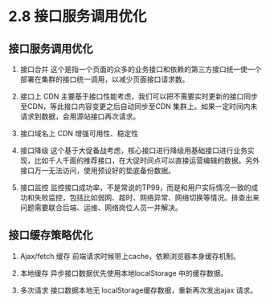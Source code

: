 
# 2.8 接口服务调用优化


## 接口服务调用优化

1. 接口合并
这个是指一个页面的众多的业务接口和依赖的第三方接口统一使一个部署在集群的接口统一调用，以减少页面接口请求数。

2. 接口上 CDN
主要基于接口性能考虑，我们可以把不需要实时更新的接口同步至CDN，等此接口内容变更之后自动同步至CDN 集群上。如果一定时间内未请求到数据，会用源站接口再次请求。

3. 接口域名上 CDN
增强可用性、稳定性

4. 接口降级
这个基于大促备战考虑，核心接口进行降级用基础接口进行业务实现，比如千人千面的推荐接口，在大促时间点可以直接运营编辑的数据。另外接口万一无法访问，使用预设好的垫底备份数据。

5. 接口监控
监控接口成功率，不是常说的TP99，而是和用户实际情况一致的成功和失败监控，包括比如弱网、超时、网络异常、网络切换等情况。排查出来问题需要联合后端、运维、网络岗位人员一并解决。

## 接口缓存策略优化

1. Ajax/fetch 缓存
前端请求时候带上cache，依赖浏览器本身缓存机制。

2. 本地缓存
异步接口数据优先使用本地localStorage 中的缓存数据。

3. 多次请求
接口数据本地无 localStorage缓存数据，重新再次发出ajax 请求。
